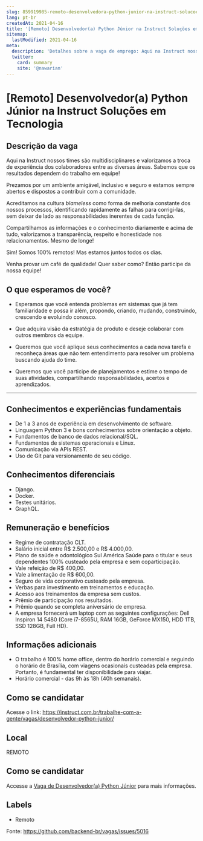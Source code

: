 ```yaml
---
slug: 859919985-remoto-desenvolvedora-python-junior-na-instruct-solucoes-em-tecnologia
lang: pt-br
createdAt: 2021-04-16
title: '[Remoto] Desenvolvedor(a) Python Júnior na Instruct Soluções em Tecnologia - Vaga de Emprego'
sitemap:
  lastModified: 2021-04-16
meta:
  description: 'Detalhes sobre a vaga de emprego: Aqui na Instruct nossos times são multidisciplinares e valorizamos a troca de experiência dos colaboradores entre as diversas áreas. Sabemos que os resultados dependem do trabalho em equipe!    Prezamos por um ambiente amigável, inclusivo e seguro e estamos sempre abertos e dispostos a contribuir com a comunidade.    Acreditamos na cultura _blameless_ como forma de melhoria constante dos nossos processos, identificando rapidamente as falhas para corrigi-las, sem deixar de lado as responsabilidades inerentes de cada função.    Compartilhamos as informações e o conhecimento diariamente e acima de tudo, valorizamos a transparência, respeito e honestidade nos relacionamentos. Mesmo de longe! Sim! Somos 100% remotos! Mas estamos juntos todos os dias. Venha provar um café de qualidade! Quer saber como? Então participe da nossa equipe!   O que esperamos de você? -------------------------   *  Esperamos que você entenda problemas em sistemas que já tem familiaridade e possa ir além, propondo, criando, mudando, construindo, crescendo e evoluindo conosco.   *  Que adquira visão da estratégia de produto e deseje colaborar com outros membros da equipe.   *  Queremos que você aplique seus conhecimentos a cada nova tarefa e reconheça áreas que não tem entendimento para resolver um problema buscando ajuda do time.   *  Queremos que você participe de planejamentos e estime o tempo de suas atividades, compartilhando responsabilidades, acertos e aprendizados.   --- Conhecimentos e experiências fundamentais ----------------------------------------- *  De 1 a 3 anos de experiência em desenvolvimento de software. *  Linguagem Python 3 e bons conhecimentos sobre orientação a objeto. *  Fundamentos de banco de dados relacional/SQL. *  Fundamentos de sistemas operacionais e Linux. *  Comunicação via APIs REST. *  Uso de Git para versionamento de seu código.   Conhecimentos diferenciais --------------------------   *  Django. *  Docker. *  Testes unitários. *  GraphQL.   Remuneração e benefícios ------------------------   *  Regime de contratação CLT. *  Salário inicial entre R$ 2.500,00 e R$ 4.000,00. *  Plano de saúde e odontológico Sul América Saúde para o titular e seus dependentes 100% custeado pela empresa e sem coparticipação. *  Vale refeição de R$ 400,00. *  Vale alimentação de R$ 600,00. *  Seguro de vida corporativo custeado pela empresa. *  Verbas para investimento em treinamentos e educação. *  Acesso aos treinamentos da empresa sem custos. *  Prêmio de participação nos resultados. *  Prêmio quando se completa aniversário de empresa. *  A empresa fornecerá um laptop com as seguintes configurações: Dell Inspiron 14 5480 (Core i7-8565U, RAM 16GB, GeForce MX150, HDD 1TB, SSD 128GB, Full HD).   Informações adicionais ----------------------   *  O trabalho é 100% home office, dentro do horário comercial e seguindo o horário de Brasília, com viagens ocasionais custeadas pela empresa. Portanto, é fundamental ter disponibilidade para viajar. *  Horário comercial - das 9h às 18h (40h semanais).   Como se candidatar ------------------   Acesse o link: https://instruct.com.br/trabalhe-com-a-gente/vagas/desenvolvedor-python-junior/'
  twitter:
    card: summary
    site: '@nawarian'
---
```


# [Remoto] Desenvolvedor(a) Python Júnior na Instruct Soluções em Tecnologia

## Descrição da vaga 
Aqui na Instruct nossos times são multidisciplinares e valorizamos a troca de experiência dos colaboradores entre as diversas áreas. Sabemos que os resultados dependem do trabalho em equipe! 

  

Prezamos por um ambiente amigável, inclusivo e seguro e estamos sempre abertos e dispostos a contribuir com a comunidade. 

  

Acreditamos na cultura _blameless_ como forma de melhoria constante dos nossos processos, identificando rapidamente as falhas para corrigi-las, sem deixar de lado as responsabilidades inerentes de cada função. 

  

Compartilhamos as informações e o conhecimento diariamente e acima de tudo, valorizamos a transparência, respeito e honestidade nos relacionamentos. Mesmo de longe!

Sim! Somos 100% remotos! Mas estamos juntos todos os dias.

Venha provar um café de qualidade! Quer saber como? Então participe da nossa equipe!

  

O que esperamos de você? 
-------------------------

  

*   Esperamos que você entenda problemas em sistemas que já tem familiaridade e possa ir além, propondo, criando, mudando, construindo, crescendo e evoluindo conosco.

  

*   Que adquira visão da estratégia de produto e deseje colaborar com outros membros da equipe.

  

*   Queremos que você aplique seus conhecimentos a cada nova tarefa e reconheça áreas que não tem entendimento para resolver um problema buscando ajuda do time.

  

*   Queremos que você participe de planejamentos e estime o tempo de suas atividades, compartilhando responsabilidades, acertos e aprendizados.

  

---

Conhecimentos e experiências fundamentais
-----------------------------------------

*   De 1 a 3 anos de experiência em desenvolvimento de software. 
*   Linguagem Python 3 e bons conhecimentos sobre orientação a objeto.
*   Fundamentos de banco de dados relacional/SQL.
*   Fundamentos de sistemas operacionais e Linux.
*   Comunicação via APIs REST.
*   Uso de Git para versionamento de seu código.

  

Conhecimentos diferenciais
--------------------------

  

*   Django.
*   Docker.
*   Testes unitários.
*   GraphQL.

  

Remuneração e benefícios
------------------------

  

*   Regime de contratação CLT.
*   Salário inicial entre R$ 2.500,00 e R$ 4.000,00.
*   Plano de saúde e odontológico Sul América Saúde para o titular e seus dependentes 100% custeado pela empresa e sem coparticipação.
*   Vale refeição de R$ 400,00.
*   Vale alimentação de R$ 600,00.
*   Seguro de vida corporativo custeado pela empresa.
*   Verbas para investimento em treinamentos e educação.
*   Acesso aos treinamentos da empresa sem custos.
*   Prêmio de participação nos resultados.
*   Prêmio quando se completa aniversário de empresa.
*   A empresa fornecerá um laptop com as seguintes configurações: Dell Inspiron 14 5480 (Core i7-8565U, RAM 16GB, GeForce MX150, HDD 1TB, SSD 128GB, Full HD).

  

Informações adicionais
----------------------

  

*   O trabalho é 100% home office, dentro do horário comercial e seguindo o horário de Brasília, com viagens ocasionais custeadas pela empresa. Portanto, é fundamental ter disponibilidade para viajar.
*   Horário comercial - das 9h às 18h (40h semanais).

  

Como se candidatar
------------------

  

Acesse o link: https://instruct.com.br/trabalhe-com-a-gente/vagas/desenvolvedor-python-junior/
## Local 
REMOTO 
## Como se candidatar 
Accesse a [Vaga de Desenvolvedor(a) Python Júnior](https://nerdprogramador.com.br/instruct-solues-em-tecnologia-desenvolvedora-python-jnior/a03eb487-b4dd-40f5-9fbf-635701046a49?utm_source=github) para mais informações. 
## Labels 
* Remoto 


Fonte: https://github.com/backend-br/vagas/issues/5016